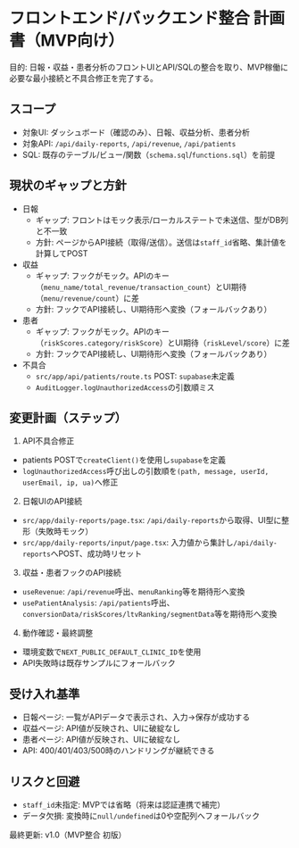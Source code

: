 # フロントエンド/バックエンド整合 計画書（MVP向け）

目的: 日報・収益・患者分析のフロントUIとAPI/SQLの整合を取り、MVP稼働に必要な最小接続と不具合修正を完了する。

## スコープ
- 対象UI: ダッシュボード（確認のみ）、日報、収益分析、患者分析
- 対象API: `/api/daily-reports`, `/api/revenue`, `/api/patients`
- SQL: 既存のテーブル/ビュー/関数（`schema.sql`/`functions.sql`）を前提

## 現状のギャップと方針
- 日報
  - ギャップ: フロントはモック表示/ローカルステートで未送信、型がDB列と不一致
  - 方針: ページからAPI接続（取得/送信）。送信は`staff_id`省略、集計値を計算してPOST
- 収益
  - ギャップ: フックがモック。APIのキー（`menu_name/total_revenue/transaction_count`）とUI期待（`menu/revenue/count`）に差
  - 方針: フックでAPI接続し、UI期待形へ変換（フォールバックあり）
- 患者
  - ギャップ: フックがモック。APIのキー（`riskScores.category/riskScore`）とUI期待（`riskLevel/score`）に差
  - 方針: フックでAPI接続し、UI期待形へ変換（フォールバックあり）
- 不具合
  - `src/app/api/patients/route.ts` POST: `supabase`未定義
  - `AuditLogger.logUnauthorizedAccess`の引数順ミス

## 変更計画（ステップ）
1) API不具合修正
- patients POSTで`createClient()`を使用し`supabase`を定義
- `logUnauthorizedAccess`呼び出しの引数順を`(path, message, userId, userEmail, ip, ua)`へ修正

2) 日報UIのAPI接続
- `src/app/daily-reports/page.tsx`: `/api/daily-reports`から取得、UI型に整形（失敗時モック）
- `src/app/daily-reports/input/page.tsx`: 入力値から集計し`/api/daily-reports`へPOST、成功時リセット

3) 収益・患者フックのAPI接続
- `useRevenue`: `/api/revenue`呼出、`menuRanking`等を期待形へ変換
- `usePatientAnalysis`: `/api/patients`呼出、`conversionData/riskScores/ltvRanking/segmentData`等を期待形へ変換

4) 動作確認・最終調整
- 環境変数で`NEXT_PUBLIC_DEFAULT_CLINIC_ID`を使用
- API失敗時は既存サンプルにフォールバック

## 受け入れ基準
- 日報ページ: 一覧がAPIデータで表示され、入力→保存が成功する
- 収益ページ: API値が反映され、UIに破綻なし
- 患者ページ: API値が反映され、UIに破綻なし
- API: 400/401/403/500時のハンドリングが継続できる

## リスクと回避
- `staff_id`未指定: MVPでは省略（将来は認証連携で補完）
- データ欠損: 変換時に`null/undefined`は0や空配列へフォールバック

最終更新: v1.0（MVP整合 初版）
